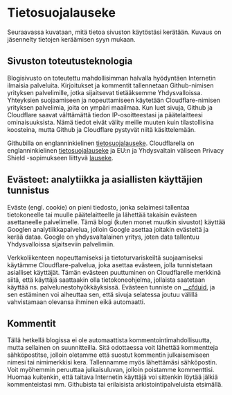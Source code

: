 ---
---

Tietosuojalauseke
=================

Seuraavassa kuvataan, mitä tietoa sivuston käytöstäsi kerätään.
Kuvaus on jäsennelty tietojen keräämisen syyn mukaan.

## Sivuston toteutusteknologia

Blogisivusto on toteutettu mahdollisimman halvalla hyödyntäen
Internetin ilmaisia palveluita. Kirjoitukset ja kommentit tallennetaan
Github-nimisen yrityksen palvelimille, jotka sijaitsevat tietääksemme
Yhdysvalloissa. Yhteyksien suojaamiseen ja nopeuttamiseen käytetään
Cloudflare-nimisen yrityksen palvelimia, joita on ympäri maailmaa. Kun
luet sivuja, Github ja Cloudflare saavat välttämättä tiedon
IP-osoitteestasi ja päätelaitteesi ominaisuuksista. Nämä tiedot eivät
välity meille muuten kuin tilastollisina koosteina, mutta Github ja
Cloudflare pystyvät niitä käsittelemään.

Githubilla on englanninkielinen [tietosuojalauseke][github].
Cloudflarella on englanninkielinen [tietosuojalauseke][cf] ja EU:n ja
Yhdysvaltain väliseen Privacy Shield -sopimukseen
liittyvä [lauseke][cfps].

[github]: https://help.github.com/articles/github-privacy-statement/
[cf]: https://www.cloudflare.com/security-policy/
[cfps]: https://www.cloudflare.com/privacyshield/

## Evästeet: analytiikka ja asiallisten käyttäjien tunnistus

Eväste (engl. cookie) on pieni tiedosto, jonka selaimesi tallentaa
tietokoneelle tai muulle päätelaitteelle ja lähettää takaisin evästeen
asettaneelle palvelimelle. Tämä blogi (kuten monet muutkin sivustot)
käyttää Googlen analytiikkapalvelua, jolloin Google asettaa joitakin
evästeitä ja kerää dataa. Google on yhdysvaltalainen yritys, joten
data tallentuu Yhdysvalloissa sijaitseviin palvelimiin.

Verkkoliikenteen nopeuttamiseksi ja tietoturvariskeiltä suojaamiseksi
käytämme Cloudflare-palvelua, joka asettaa evästeen, jolla
tunnistetaan asialliset käyttäjät. Tämän evästeen puuttuminen on
Cloudflarelle merkkinä siitä, että käyttäjä saattaakin olla
tietokoneohjelma, jollaista saatetaan käyttää
ns. palvelunestohyökkäyksissä.
Evästeen tunniste on [__cfduid][4], ja sen estäminen
voi aiheuttaa sen, että sivuja selatessa joutuu välillä vahvistamaan
olevansa ihminen eikä automaatti.

[1]: https://www.viestintavirasto.fi/tietoturva/palveluidenturvallinenkaytto/evasteet.html
[2]: https://www.google.com/intl/fi/policies/privacy/partners/
[3]: https://tools.google.com/dlpage/gaoptout
[4]: https://support.cloudflare.com/hc/en-us/articles/200170156-What-does-the-CloudFlare-cfduid-cookie-do-
[5]: https://fi.wikipedia.org/wiki/IP-osoite
[6]: https://support.google.com/analytics/answer/2763052?hl=fi&ref_topic=2919631

## Kommentit

Tällä hetkellä blogissa ei ole automaattista
kommentointimahdollisuutta, mutta sellainen on suunnitteilla. Sitä
odottaessa voit lähettää kommentteja sähköpostitse, jolloin oletamme
että suostut kommentin julkaisemiseen nimesi tai nimimerkkisi kera.
Tallennamme myös lähettämäsi sähköpostin. Voit myöhemmin peruuttaa
julkaisuluvan, jolloin poistamme kommenttisi. Huomaa kuitenkin, että
taitava Internetin käyttäjä voi sittenkin löytää jälkiä kommenteistasi
mm. Githubista tai erilaisista arkistointipalveluista etsimällä.
